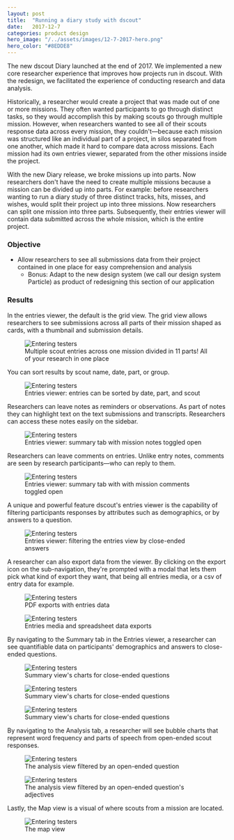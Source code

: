 ```yaml
---
layout: post
title:  "Running a diary study with dscout"
date:   2017-12-7
categories: product design
hero_image: "/../assets/images/12-7-2017-hero.png"
hero_color: "#8EDDE8"
---
```

The new dscout Diary launched at the end of 2017. We implemented a new core researcher experience that improves how projects run in dscout. With the redesign, we facilitated the experience of conducting research and data analysis.

Historically, a researcher would create a project that was made out of one or more missions. They often wanted participants to go through distinct tasks, so they would accomplish this by making scouts go through multiple mission. However, when researchers wanted to see all of their scouts response data across every mission, they couldn't—because each mission was structured like an individual part of a project, in silos separated from one another, which made it hard to compare data across missions. Each mission had its own entries viewer, separated from the other missions inside the project.

With the new Diary release, we broke missions up into parts. Now researchers don't have the need to create multiple missions because a mission can be divided up into parts. For example: before researchers wanting to run a diary study of three distinct tracks, hits, misses, and wishes, would split their project up into three missions. Now researchers can split one mission into three parts. Subsequently, their entries viewer will contain data submitted across the whole mission, which is the entire project.

### Objective
* Allow researchers to see all submissions data from their project contained in one place for easy comprehension and analysis
	* Bonus: Adapt to the new design system (we call our design system Particle) as product of redesigning this section of our application

### Results

In the entries viewer, the default is the grid view. The grid view allows researchers to see submissions across all parts of their mission shaped as cards, with a thumbnail and submission details.

<figure>
	<img src="{{ site.baseurl }}/assets/images/entries-1.png" title="Entering testers" />
	<figcaption class="media-caption center">Multiple scout entries across one mission divided in 11 parts! All of your research in one place</figcaption>
</figure>

You can sort results by scout name, date, part, or group.

<figure>
	<img src="{{ site.baseurl }}/assets/images/entries-2.png" title="Entering testers" />
	<figcaption class="media-caption center">Entries viewer: entries can be sorted by date, part, and scout</figcaption>
</figure>

Researchers can leave notes as reminders or observations. As part of notes they can highlight text on the text submissions and transcripts. Researchers can access these notes easily on the sidebar.

<figure>
	<img src="{{ site.baseurl }}/assets/images/entries-3.png" title="Entering testers" />
	<figcaption class="media-caption center">Entries viewer: summary tab with mission notes toggled open</figcaption>
</figure>

Researchers can leave comments on entries. Unlike entry notes, comments are seen by research participants—who can reply to them.

<figure>
	<img src="{{ site.baseurl }}/assets/images/entries-4.png" title="Entering testers" />
	<figcaption class="media-caption center">Entries viewer: summary tab with with mission comments toggled open</figcaption>
</figure>

A unique and powerful feature dscout's entries viewer is the capability of filtering participants responses by attributes such as demographics, or by answers to a question.

<figure>
	<img src="{{ site.baseurl }}/assets/images/entries-5.png" title="Entering testers" />
	<figcaption class="media-caption center">Entries viewer: filtering the entries view by close-ended answers</figcaption>
</figure>

A researcher can also export data from the viewer. By clicking on the export icon on the sub-navigation, they're prompted with a modal that lets them pick what kind of export they want, that being all entries media, or a csv of entry data for example.

<figure>
	<img src="{{ site.baseurl }}/assets/images/entries-12.png" title="Entering testers" />
	<figcaption class="media-caption center">PDF exports with entries data</figcaption>
</figure>

<figure>
	<img src="{{ site.baseurl }}/assets/images/entries-13.png" title="Entering testers" />
	<figcaption class="media-caption center">Entries media and spreadsheet data exports</figcaption>
</figure>

By navigating to the Summary tab in the Entries viewer, a researcher can see quantifiable data on participants' demographics and answers to close-ended questions.

<figure>
	<img src="{{ site.baseurl }}/assets/images/entries-6.png" title="Entering testers" />
	<figcaption class="media-caption center">Summary view's charts for close-ended questions</figcaption>
</figure>

<figure>
	<img src="{{ site.baseurl }}/assets/images/entries-7.png" title="Entering testers" />
	<figcaption class="media-caption center">Summary view's charts for close-ended questions</figcaption>
</figure>

<figure>
	<img src="{{ site.baseurl }}/assets/images/entries-8.png" title="Entering testers" />
	<figcaption class="media-caption center">Summary view's charts for close-ended questions</figcaption>
</figure>

By navigating to the Analysis tab, a researcher will see bubble charts that represent word frequency and parts of speech from open-ended scout responses.

<figure>
	<img src="{{ site.baseurl }}/assets/images/entries-9.png" title="Entering testers" />
	<figcaption class="media-caption center">The analysis view filtered by an open-ended question</figcaption>
</figure>

<figure>
	<img src="{{ site.baseurl }}/assets/images/entries-10.png" title="Entering testers" />
	<figcaption class="media-caption center">The analysis view filtered by an open-ended question's adjectives</figcaption>
</figure>

Lastly, the Map view is a visual of where scouts from a mission are located.

<figure>
	<img src="{{ site.baseurl }}/assets/images/entries-11.png" title="Entering testers" />
	<figcaption class="media-caption center">The map view</figcaption>
</figure>
